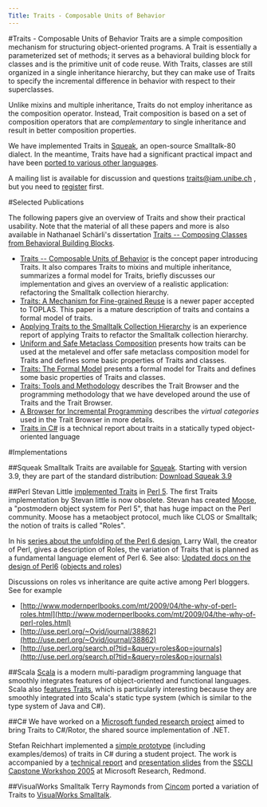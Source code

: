 ```yaml
---
Title: Traits - Composable Units of Behavior
---
```

#Traits - Composable Units of Behavior
Traits are a simple composition mechanism for structuring object-oriented programs. A Trait is essentially a parameterized set of methods; it serves as a behavioral building block for classes and is the primitive unit of code reuse. With Traits, classes are still organized in a single inheritance hierarchy, but they can make use of Traits to specify the incremental difference in behavior with respect to their superclasses.

Unlike mixins and multiple inheritance, Traits do not employ inheritance as the composition operator. Instead, Trait composition is based on a set of composition operators that are *complementary* to single inheritance and result in better composition properties.

We have implemented Traits in [Squeak](http://www.squeak.org), an open-source Smalltalk-80 dialect. In the meantime, Traits have had a significant practical impact and have been [ported to various other languages](%base_url%/research/traits).

A mailing list is available for discussion and questions <a href="mailto:traits@iam.unibe.ch">traits@iam.unibe.ch</a>
, but you need to [register](https://www.iam.unibe.ch/mailman/listinfo/traits) first. 

#Selected Publications

The following papers give an overview of Traits and show their practical usability. Note that the material of all these papers and more is also available in Nathanael Schärli's dissertation [Traits -- Composing Classes from Behavioral Building Blocks](%assets_url%/scgbib/?query=Nathanael+thesis+traits&filter=Year).


- [Traits -- Composable Units of Behavior](%assets_url%/scgbib/?query=Nathanael+traits+Composable+Units&filter=Year) is the concept paper introducing Traits. It also compares Traits to mixins and multiple inheritance, summarizes a formal model for Traits, briefly discusses our implementation and gives an overview of a realistic application: refactoring the Smalltalk collection hierarchy.
- [Traits: A Mechanism for Fine-grained Reuse](%assets_url%/scgbib/?query=Traits+Mechanism&filter=Year) is a newer paper accepted to TOPLAS. This paper is a mature description of traits and contains a formal model of traits. 
- [Applying Traits to the Smalltalk Collection Hierarchy](%assets_url%/scgbib/?query=Applying+Traits+to+the+Smalltalk+Collection+Hierarchy&filter=Year) is an experience report of applying Traits to refactor the Smalltalk collection hierarchy. 
- [Uniform and Safe Metaclass Composition](%assets_url%/scgbib/?query=Uniform+and+Safe+Metaclass+Composition&filter=Year) presents how traits can be used at the metalevel and offer safe metaclass composition model for Traits and defines some basic properties of Traits and classes.
- [Traits: The Formal Model](%assets_url%/scgbib/?query=Traits+Formal+Model&filter=Year) presents a formal model for Traits and defines some basic properties of Traits and classes.
- [Traits: Tools and Methodology](%assets_url%/scgbib/?query=Traits+Tools+Methodology&filter=Year) describes the Trait Browser and the programming methodology that we have developed around the use of Traits and the Trait Browser.
- [A Browser for Incremental Programming](%assets_url%/scgbib/?query=Browser+Incremental+Programming+2004&filter=Year) describes the *virtual categories* used in the Trait Browser in more details.
- [Traits in C#](%assets_url%/scgbib/?query=Reichhart+traits&filter=Year) is a technical report about traits in a statically typed object-oriented language

#Implementations

##Squeak Smalltalk
Traits are available for [Squeak](http://www.squeak.org). Starting with version 3.9, they are part of the standard distribution: [Download Squeak 3.9](http://ftp.squeak.org/3.9/) 

##Perl
Stevan Little [implemented Traits](http://search.cpan.org/~stevan/Class-Trait/) in [Perl 5](http://www.perl.com).
The first Traits implementation by Stevan little is now obsolete. Stevan has created [Moose](http://search.cpan.org/dist/Moose/), a "postmodern object system for Perl 5", that has huge impact on the Perl community. Moose has a metaobject protocol, much like CLOS or Smalltalk; the notion of traits is called "Roles".

In his [series about the unfolding of the Perl 6 design](http://www.perl.com/pub/a/2004/04/16/a12.html), Larry Wall, the creator of Perl, gives a description of Roles, the variation of Traits that is planned as a fundamental language element of Perl 6. See also: [Updated docs on the design of Perl6](http://perlcabal.org/syn/) ([objects and roles](http://perlcabal.org/syn/S12.html))

Discussions on roles vs inheritance are quite active among Perl bloggers. See for example

-  [http://www.modernperlbooks.com/mt/2009/04/the-why-of-perl-roles.html](http://www.modernperlbooks.com/mt/2009/04/the-why-of-perl-roles.html)
-  [http://use.perl.org/~Ovid/journal/38862](http://use.perl.org/~Ovid/journal/38862)
-  [http://use.perl.org/search.pl?tid=&query=roles&op=journals](http://use.perl.org/search.pl?tid=&query=roles&op=journals)
 
##Scala
[Scala](http://scala.epfl.ch/) is a modern multi-paradigm programming language that smoothly integrates features of object-oriented and functional languages. Scala also [features Traits](http://www.scala-lang.org/node/126), which is particularly interesting because they are smoothly integrated into Scala's static type system (which is similar to the type system of Java and C#).
 
##C#
We have worked on a [Microsoft funded research project](%base_url%/research/rotor) aimed to bring Traits to C#/Rotor, the shared source implementation of .NET.

Stefan Reichhart implemented a [simple prototype](%assets_url%/download/rotor/CSharpTDemo.zip) (including examples/demos) of traits in C# during a student project. The work is accompanied by a [technical report](%assets_url%/scgbib/?query=Reichhart+traits&filter=Year) and [presentation slides](%assets_url%/download/rotor/SSCLI2005TraitsCSharp.pdf) from the [SSCLI Capstone Workshop 2005](http://research.microsoft.com/workshops/SSCLI2005/) at Microsoft Research, Redmond. 

##VisualWorks Smalltalk
Terry Raymonds from [Cincom](http://www.cincom.com) ported a variation of Traits to [VisualWorks Smalltalk](http://smalltalk.cincom.com).
